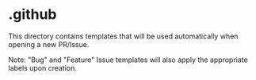 # .github

This directory contains templates that will be used automatically when opening a new PR/Issue.

Note: "Bug" and "Feature" Issue templates will also apply the appropriate labels upon creation.